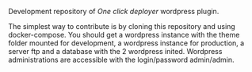 Development repository of *One click deployer* wordpress plugin.

The simplest way to contribute is by cloning this repository and using docker-compose.
You should get a wordpress instance with the theme folder mounted for development, a wordpress instance for production, a server ftp and a database with the 2 wordpress inited. Wordpress administrations are accessible with the login/password admin/admin.